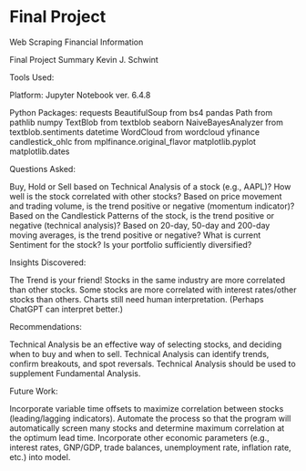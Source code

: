 # Final Project
Web Scraping Financial Information

Final Project Summary	Kevin J. Schwint

Tools Used:

Platform:	Jupyter Notebook ver. 6.4.8

Python Packages:
requests	BeautifulSoup from bs4
pandas	Path from pathlib
numpy	TextBlob from textblob
seaborn	NaiveBayesAnalyzer from textblob.sentiments 
datetime	WordCloud from wordcloud 
yfinance	candlestick_ohlc from mplfinance.original_flavor 
matplotlib.pyplot	matplotlib.dates

Questions Asked:

Buy, Hold or Sell based on Technical Analysis of a stock (e.g., AAPL)?
How well is the stock correlated with other stocks?
Based on price movement and trading volume, is the trend positive or negative (momentum indicator)?
Based on the Candlestick Patterns of the stock, is the trend positive or negative (technical analysis)?
Based on 20-day, 50-day and 200-day moving averages, is the trend positive or negative?
What is current Sentiment for the stock?
Is your portfolio sufficiently diversified?

Insights Discovered:

The Trend is your friend!
Stocks in the same industry are more correlated than other stocks.
Some stocks are more correlated with interest rates/other stocks than others.
Charts still need human interpretation. (Perhaps ChatGPT can interpret better.)

Recommendations:

Technical Analysis be an effective way of selecting stocks, and deciding when to buy and when to sell.
Technical Analysis can identify trends, confirm breakouts, and spot reversals.
Technical Analysis should be used to supplement Fundamental Analysis.

Future Work:

Incorporate variable time offsets to maximize correlation between stocks (leading/lagging indicators).
Automate the process so that the program will automatically screen many stocks and determine maximum correlation at the optimum lead time.
Incorporate other economic parameters (e.g., interest rates, GNP/GDP, trade balances, unemployment rate, inflation rate, etc.) into model.  
